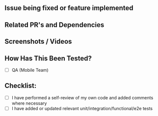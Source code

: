 <!--- Provide a general summary of your changes in the Title above, include story number -->
<!--- Remove sections that don't apply to this PR -->

## Issue being fixed or feature implemented
<!--- Why is this change required? What problem does it solve? What is the new feature? -->
<!--- Add any questions or explanations that are not in the code comments -->
<!--- List related Stories: NMA-???? -->

## Related PR's and Dependencies
<!--- Put links to other PR's here for xazab-wallet, xazabj, dpp, dapi-client, xazab, etc -->

## Screenshots / Videos
<!--- Include screenshots or videos here if applicable -->

## How Has This Been Tested?
<!--- Please describe in detail how you tested your changes. -->
<!--- Include details of your testing environment, and the tests you ran to -->
<!--- see how your change affects other areas of the code, etc. -->
- [ ] QA (Mobile Team)


## Checklist:
<!--- Go over all the following points, and put an `x` in all the boxes that apply. -->
- [ ] I have performed a self-review of my own code and added comments where necessary
- [ ] I have added or updated relevant unit/integration/functional/e2e tests
